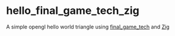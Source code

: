 # hello_final_game_tech_zig

A simple opengl hello world triangle using [final_game_tech](https://github.com/f1nalspace/final_game_tech) and [Zig](https://ziglang.org/)

